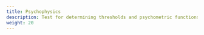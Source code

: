 ```yaml
---
title: Psychophysics
description: Test for determining thresholds and psychometric functions.
weight: 20
---
```


